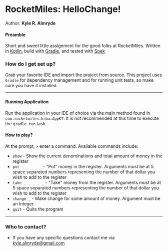 # RocketMiles: HelloChange!
Author: **Kyle R. Almryde**

#### Preamble

Short and sweet little assignment for the good folks at RocketMiles. Written in [Kotlin]("https://kotlinlang.org/"), build with [Gradle]("https://gradle.org/"), and tested with [Spek]("http://spekframework.org/")  

### How do I get set up?
Grab your favorite IDE and import the project from source. This project uses ``Gradle`` for dependency 
management and for running unit tests, so make sure you have it installed. 

---

#### Running Application
Run the application in your IDE of choice via the main method found in 
``com.rocketmiles.krba.AppKT``. It is not recommended at this time to execute the ``gradle run`` task.  

#### How to play?
At the prompt, `>` enter a command. Available commands include:
* `show` - Show the current denominations and total amount of money in the register
* `put _ _ _ _ _` - "Put" money in the register. Arguments must be at 5 space separated numbers representing the number of that dollar you wish to add to the register  
* `take _ _ _ _ _` - "Take" money from the register. Arguments must be at 5 space separated numbers representing the number of that dollar you wish to add to the register
* `change _` - Make change for some amount of money. Argument must be an Integer. 
* `quit` - Quits the program

---

### Who to contact? 
* If you have any specific questions contact me via [kyle.almryde@gmail.com](mailto:kyle.almryde@gmail.com)